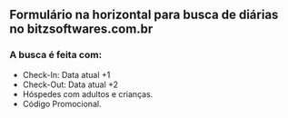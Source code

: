 ## Formulário na horizontal para busca de diárias no bitzsoftwares.com.br
### A busca é feita com:
- Check-In: Data atual +1
- Check-Out: Data atual +2
- Hóspedes com adultos e crianças.
- Código Promocional.
